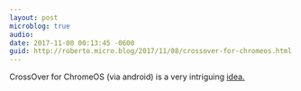 ```yaml
---
layout: post
microblog: true
audio: 
date: 2017-11-08 00:13:45 -0600
guid: http://roberto.micro.blog/2017/11/08/crossover-for-chromeos.html
---
```

CrossOver for ChromeOS (via android) is a very intriguing [idea.](https://www.codeweavers.com/about/blogs/jwhite/2017/11/7/new-beginnings-crossover-on-chrome-os)
